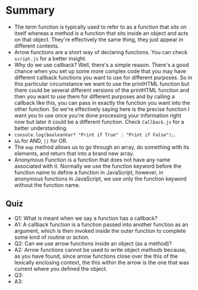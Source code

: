 # Summary

- The term function is typically used to refer to as a function that sits on itself whereas a method is a function that sits inside an object and acts on that object. They're effectively the same thing, they just appear in different contexts.
- Arrow functions are a short way of declaring functions. You can check `script.js` for a better insight.
- Why do we use callback? Well, there's a simple reason. There's a good chance when you set up some more complex code that you may have different callback functions you want to use for different purposes. So in this particular circumstance we want to use the printHTML function but there could be several different versions of the printHTML function and then you want to use them for different purposes and by calling a callback like this, you can pass in exactly the function you want into the other function. So we're effectively saying here is the precise function I want you to use once you're done processing your information right now but later it could be a different function. Check `Callback.js` for a better understanding.
- `console.log(booleanVar? "Print if True" : "Print if False");`.
- `&&` for AND, `||` for OR.
- The `map` method allows us to go through an array, do something with its elements, and return that into a brand new array.
- Anonymous Function is a function that does not have any name associated with it. Normally we use the function keyword before the function name to define a function in JavaScript, however, in anonymous functions in JavaScript, we use only the function keyword without the function name.

## Quiz

- Q1: What is meant when we say a function has a callback?
- A1: A callback function is a function passed into another function as an argument, which is then invoked inside the outer function to complete some kind of routine or action.
- Q2: Can we use arrow functions inside an object (as a method)?
- A2: Arrow functions cannot be used to write object methods because, as you have found, since arrow functions close over the this of the lexically enclosing context, the this within the arrow is the one that was current where you defined the object.
- Q3:
- A3:
